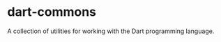dart-commons
============

A collection of utilities for working with the Dart programming language.